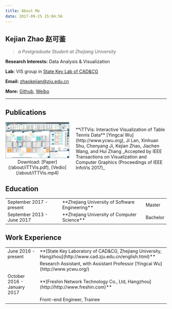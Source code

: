 ```yaml
---
title: About Me
date: 2017-09-25 15:04:56
---
```

## Kejian Zhao 赵可鉴
>_a Postgraduate Student at Zhejiang University_

**Research Interests:** Data Analysis & Visualization

**Lab:** VIS group in [State Key Lab of CAD&CG](http://www.cad.zju.edu.cn/english.html)

**Email:** [ zhaokejian@zju.edu.cn](mailto:zhaokejian@zju.edu.cn)

**More:** [ Github](https://github.com/zhaokejian), [Weibo](http://weibo.com/cherry2010jian)

***
## Publications
<div style = "display: flex; align-items: center; flex-wrap: wrap; font-size = 14px"><div style = "flex: 1; margin-right: 20px; flex; text-align: center"><a href="/images/iTTVis.png" class="post-body fancybox fancybox.image" rel="group"><img src="/images/iTTVis.png" alt="iTTVis" width = "100%" style = "margin: 0; min-width: 200px"></a>Download: [Paper](/about/iTTVis.pdf), [Vedio](/about/iTTVis.mp4)</div><div style = "flex: 2.5">**iTTVis: Interactive Visualization of Table Tennis Data**
[Yingcai Wu](http://www.ycwu.org), Ji Lan, Xinhuan Shu, Chenyang Ji, Kejian Zhao, Jiachen Wang, and Hui Zhang
_Accepted by IEEE Transactions on Visualization and Computer Graphics (Proceedings of IEEE InfoVis 2017)_</div></div>

## Education
<table class = "aboutTable"><tbody><tr><td class = "aboutTableTime"> September 2017 - present </td><td> **Zhejiang University of Software Engineering**</td><td>Master</td></tr><tr><td class = "aboutTableTime"> September 2013 - June 2017</td><td> **Zhejiang University of Computer Science**</td><td>Bachelor</td></tr></tbody></table>

## Work Experience
<table class = "aboutTable"><tbody><tr><td class = "aboutTableTime"> June 2016 - present </td><td> **[State Key Laboratory of CAD&CG, Zhejiang University, Hangzhou](http://www.cad.zju.edu.cn/english.html)**</td></tr><tr><td class="aboutTableTime"> &nbsp; </td><td  class="aboutTableInfo"> Research Assistant, with Assistant Professor [Yingcai Wu](http://www.ycwu.org/)</td></tr><tr><td class = "aboutTableTime"> October 2016 - January 2017</td><td> **[Freshin Network Technology Co., Ltd, Hangzhou](http://http://www.freshin.com)**</td></tr><tr><td class="aboutTableTime"> &nbsp; </td><td class = "aboutTableInfo">Front-end Engineer, Trainee</td></tr></tbody></table>
